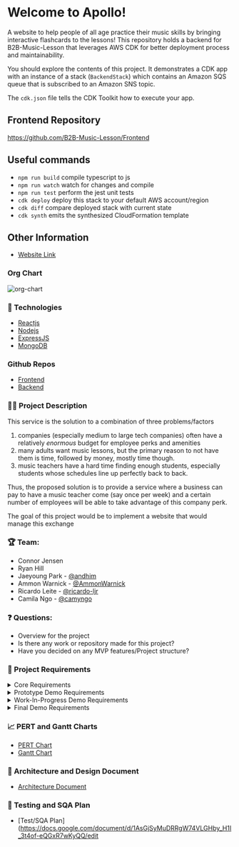 # Welcome to Apollo!

A website to help people of all age practice their music skills by bringing interactive flashcards to the lessons!
This repository holds a backend for B2B-Music-Lesson that leverages AWS CDK for better deployment process and maintainability. 

You should explore the contents of this project. It demonstrates a CDK app with an instance of a stack (`BackendStack`)
which contains an Amazon SQS queue that is subscribed to an Amazon SNS topic.

The `cdk.json` file tells the CDK Toolkit how to execute your app.

## Frontend Repository
https://github.com/B2B-Music-Lesson/Frontend

## Useful commands

 * `npm run build`   compile typescript to js
 * `npm run watch`   watch for changes and compile
 * `npm run test`    perform the jest unit tests
 * `cdk deploy`      deploy this stack to your default AWS account/region
 * `cdk diff`        compare deployed stack with current state
 * `cdk synth`       emits the synthesized CloudFormation template


## Other Information

* [Website Link](https://frontend-3zi.pages.dev/)

### Org Chart

![org-chart](https://ricardopdffiles.s3.us-west-1.amazonaws.com/Blank+diagram.png)

### 🚀 Technologies

- [Reactjs](https://reactjs.org/)
- [Nodejs](https://nodejs.org/en/)
- [ExpressJS](https://expressjs.com/en/starter/installing.html)
- [MongoDB](https://www.mongodb.com/)

### Github Repos

- [Frontend](https://github.com/B2B-Music-Lesson/Frontend)
- [Backend](https://github.com/B2B-Music-Lesson/Backend)

### 🧑‍💻 Project Description

This service is the solution to a combination of three problems/factors

1) companies (especially medium to large tech companies) often have a relatively _enormous_ budget for employee perks and amenities
2) many adults want music lessons, but the primary reason to not have them is time, followed by money, mostly time though.
3) music teachers have a hard time finding enough students, especially students whose schedules line up perfectly back to back.

Thus, the proposed solution is to provide a service where a business can pay to have a music teacher come (say once per week) and a certain number of employees will be able to take advantage of this company perk.

The goal of this project would be to implement a website that would manage this exchange

### 🏆 Team:

- Connor Jensen 
- Ryan Hill
- Jaeyoung Park - [@andhim](https://github.com/andhim)
- Ammon Warnick - [@AmmonWarnick](https://github.com/AmmonWarnick)
- Ricardo Leite - [@ricardo-ljr](https://github.com/ricardo-ljr)
- Camila Ngo - [@camyngo](https://github.com/camyngo)

### ❓ Questions: 

- Overview for the project 
- Is there any work or repository made for this project? 
- Have you decided on any MVP features/Project structure?

### 📝 Project Requirements

<details>
<summary>Core Requirements</summary>
</br>
<dl>
<dt>Front End</dt>
  <dd>Sign Up Page/Login Page (Student and Teacher)</dd>
  <dd>Page with flashcard for students</dd>
  <dd>Dashboard for teachers to keep track of students progress</dd>
</br>
<dt>Back End</dt>
  <dd>Handle API calls to sign up/login and complete flashcards</dd>
  <dd>Database to store students, teachers and flashcards</dd>
</ul>
</dl>
</details>

<details>
<summary>Prototype Demo Requirements</summary>
<br>
<ul>
  <li>Student logs in, and sees a page of flashcards</li>
</ul>
</details>

<details>
<summary>Work-In-Progress Demo Requirements</summary>
<br>
<ul>
  <li>Create dashboards for teachers to keep track of students progress</li>
  <li>Two different views - Students can see their cards and teachers can see their student's progress</li>
</ul>
</details>

<details>
<summary>Final Demo Requirements</summary>
<br>
<ul>
  <li>Student can log in, take flashcard test, get a score, and teacher gets score reported in dashboard.</li>
</ul>
</details>

### 📈 PERT and Gantt Charts

- [PERT Chart](https://ricardopdffiles.s3.us-west-1.amazonaws.com/PERT+chart.pdf)
- [Gantt Chart](https://docs.google.com/spreadsheets/d/1pfCczUx53x30TGa4dokcQQEcF2aSefhNgE7zCUnD4eY/edit#gid=0)

### 🏢 Architecture and Design Document

- [Architecture Document](https://docs.google.com/document/d/1VmYnAYqMQDeMobS7aSynBdL2bUEuenbd-h3ZwUHF1Cg/edit)

### 📅 Testing and SQA Plan

- [Test/SQA Plan](https://docs.google.com/document/d/1AsGjSyMuDRRgW74VLGHby_H1I_3t4of-eQGxR7wKyQQ/edit

